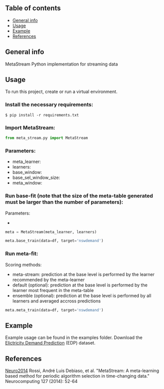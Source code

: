 ## Table of contents
* [General info](#general-info)
* [Usage](#usage)
* [Example](#example)
* [References](#references)

## General info
MetaStream Python implementation for streaming data

## Usage
To run this project, create or run a virtual environment.

### Install the necessary requirements:

```
$ pip install -r requirements.txt
```

### Import MetaStream:

```Python
from meta_stream.py import MetaStream
```

### Parameters:

* meta_learner:
* learners:
* base_window:
* base_sel_window_size:
* meta_window:

### Run base-fit (note that the size of the meta-table generated must be larger than the number of parameters):

Parameters:

*

```Python
meta = MetaStream(meta_learner, learners)

meta.base_train(data=df, target='nswdemand')
```

### Run meta-fit:

Scoring methods:

* meta-stream: prediction at the base level is performed by the learner recommended by the meta-learner
* default (optional): prediction at the base level is performed by the learner most frequent in the meta-table
* ensemble (optional): prediction at the base level is performed by all learners and averaged accross predictions

```Python
meta.meta_train(data=df, target='nswdemand')
```

## Example

Example usage can be found in the examples folder. Download the [Elictricity Demand Prediction](https://www.openml.org/d/151) (EDP) dataset.

## References

[Neuro2014](https://www.sciencedirect.com/science/article/abs/pii/S0925231213007819) Rossi, André Luis Debiaso, et al. "MetaStream: A meta-learning based method for periodic algorithm selection in time-changing data." Neurocomputing 127 (2014): 52-64
